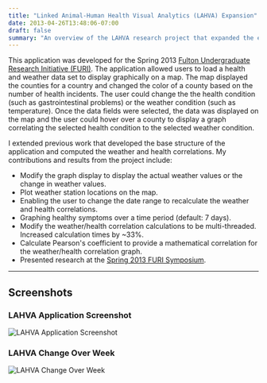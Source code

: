 ```yaml
---
title: "Linked Animal-Human Health Visual Analytics (LAHVA) Expansion"
date: 2013-04-26T13:48:06-07:00
draft: false
summary: "An overview of the LAHVA research project that expanded the existing visual analytics tool that enabled users to investigate health incidents and correlate them to weather conditions."
---
```


This application was developed for the Spring 2013 [Fulton Undergraduate Research Initiative (FURI)](https://furi.engineering.asu.edu). The application allowed users to load a health and weather data set to display graphically on a map. The map displayed the counties for a country and changed the color of a county based on the number of health incidents. The user could change the the health condition (such as gastrointestinal problems) or the weather condition (such as temperature). Once the data fields were selected, the data was displayed on the map and the user could hover over a county to display a graph correlating the selected health condition to the selected weather condition.

I extended previous work that developed the base structure of the application and computed the weather and health correlations. My contributions and results from the project include:

* Modify the graph display to display the actual weather values or the change in weather values.
* Plot weather station locations on the map.
* Enabling the user to change the date range to recalculate the weather and health correlations.
* Graphing healthy symptoms over a time period (default: 7 days).
* Modify the weather/health correlation calculations to be multi-threaded. Increased calculation times by ~33%.
* Calculate Pearson's coefficient to provide a mathematical correlation for the weather/health correlation graph.
* Presented research at the [Spring 2013 FURI Symposium](https://furi.engineering.asu.edu/wp-content/uploads/2013/04/FURI_abstract-spring13.pdf).

---
## Screenshots

### LAHVA Application Screenshot

![LAHVA Application Screenshot](/static/img/lahva/lahva-base-screenshot.png)

### LAHVA Change Over Week

![LAHVA Change Over Week](/static/img/lahva/lahva-week-change-screenshot.jpg)

